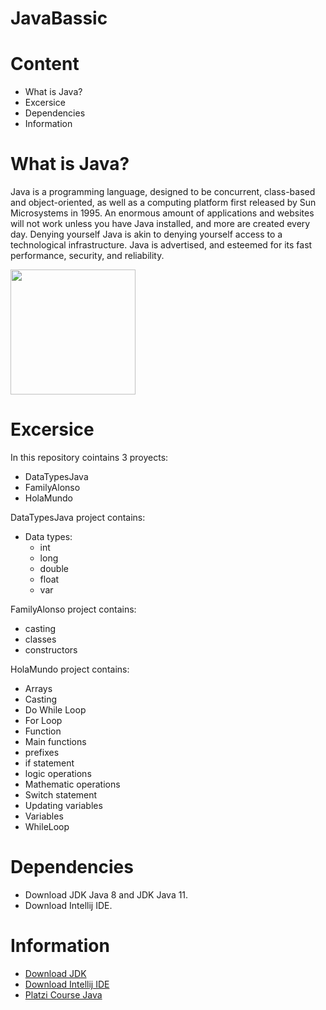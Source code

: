 # JavaBassic

# Content
-  What is Java?
-  Excersice
-  Dependencies
-  Information

# What is Java?

Java is a programming language, designed to be concurrent, class-based and object-oriented, as well as a computing platform first released by Sun Microsystems in 1995. An enormous amount of applications and websites will not work unless you have Java installed, and more are created every day. Denying yourself Java is akin to denying yourself access to a technological infrastructure. Java is advertised, and esteemed for its fast performance, security, and reliability.
<div aling = "center" width= "100%">
  <img src ="https://1000marcas.net/wp-content/uploads/2020/11/Java-logo.png" width = 200px">
</div>

# Excersice
In this repository cointains 3 proyects:
- DataTypesJava
- FamilyAlonso
- HolaMundo

DataTypesJava project contains:
- Data types:
   - int
   - long
   - double
   - float
   - var

FamilyAlonso project contains:
- casting
- classes
- constructors

HolaMundo project contains:
- Arrays
- Casting
- Do While Loop
- For Loop
- Function
- Main functions
- prefixes
- if statement
- logic operations
- Mathematic operations
- Switch statement
- Updating variables
- Variables
- WhileLoop

# Dependencies

- Download JDK Java 8 and JDK Java 11.
- Download Intellij IDE.

# Information
- [Download JDK](https://openjdk.java.net/)
- [Download Intellij IDE](https://www.jetbrains.com/es-es/idea/download/#section=windows)
- [Platzi Course Java](https://platzi.com/clases/java-basico/)


